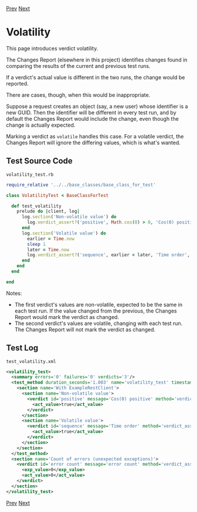 <!--- GENERATED FILE, DO NOT EDIT --->
[Prev](./Verdicts.md) [Next](./Exceptions.md)

# Volatility

This page introduces verdict volatility.

The Changes Report (elsewhere in this project) identifies changes found in comparing the results of the current and previous test runs.

If a verdict's actual value is different in the two runs, the change would be reported.

There are cases, though, when this would be inappropriate.

Suppose a request creates an object (say, a new user) whose identifier is a new GUID.  Then the identifier will be different in every test run, and by default the Changes Report would include the change, even though the change is actually expected.

Marking a verdict as <code>volatile</code> handles this case.  For a volatile verdict, the Changes Report will ignore the differing values, which is what's wanted.

## Test Source Code

<code>volatility_test.rb</code>
```ruby
require_relative '../../base_classes/base_class_for_test'

class VolatilityTest < BaseClassForTest

  def test_volatility
    prelude do |client, log|
      log.section('Non-volatile value') do
        log.verdict_assert?('positive', Math.cos(0) > 0, 'Cos(0) positive')
      end
      log.section('Volatile value') do
        earlier = Time.now
        sleep 1
        later = Time.now
        log.verdict_assert?('sequence', earlier < later, 'Time order', volatile = true)
      end
    end
  end

end
```

Notes:

- The first verdict's values are non-volatile, expected to be the same in each test run.  If the value changed from the previous, the Changes Report would mark the verdict as changed.
- The second verdict's values are volatile, changing with each test run.  The Changes Report will not mark the verdict as changed.

##  Test Log

<code>test_volatility.xml</code>
```xml
<volatility_test>
  <summary errors='0' failures='0' verdicts='3'/>
  <test_method duration_seconds='1.003' name='volatility_test' timestamp='2017-09-23-Sat-15.48.51.289'>
    <section name='With ExampleRestClient'>
      <section name='Non-volatile value'>
        <verdict id='positive' message='Cos(0) positive' method='verdict_assert?' outcome='passed' volatile='false'>
          <act_value>true</act_value>
        </verdict>
      </section>
      <section name='Volatile value'>
        <verdict id='sequence' message='Time order' method='verdict_assert?' outcome='passed' volatile='true'>
          <act_value>true</act_value>
        </verdict>
      </section>
    </section>
  </test_method>
  <section name='Count of errors (unexpected exceptions)'>
    <verdict id='error count' message='error count' method='verdict_assert_equal?' outcome='passed' volatile='true'>
      <exp_value>0</exp_value>
      <act_value>0</act_value>
    </verdict>
  </section>
</volatility_test>
```

[Prev](./Verdicts.md) [Next](./Exceptions.md)
